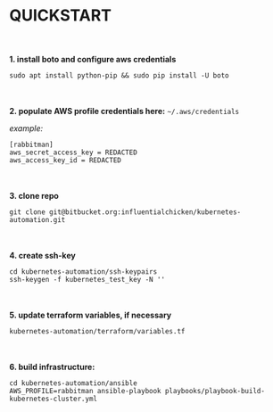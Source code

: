 # QUICKSTART

</br></br>**1. install boto and configure aws credentials**

`sudo apt install python-pip && sudo pip install -U boto`

</br></br>**2. populate AWS profile credentials here:** `~/.aws/credentials`

*example:*
```
[rabbitman]
aws_secret_access_key = REDACTED
aws_access_key_id = REDACTED
```

</br></br>**3. clone repo**

`git clone git@bitbucket.org:influentialchicken/kubernetes-automation.git`

</br></br>**4. create ssh-key**
```
cd kubernetes-automation/ssh-keypairs
ssh-keygen -f kubernetes_test_key -N ''
```

</br></br>**5. update terraform variables, if necessary**

`kubernetes-automation/terraform/variables.tf`


</br></br>**6. build infrastructure:**

```
cd kubernetes-automation/ansible
AWS_PROFILE=rabbitman ansible-playbook playbooks/playbook-build-kubernetes-cluster.yml
```
